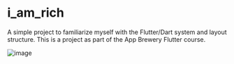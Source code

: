 # i_am_rich

A simple project to familiarize myself with the Flutter/Dart system and layout structure.
This is a project as part of the App Brewery Flutter course.

![image](https://user-images.githubusercontent.com/121698193/212554518-cde49a73-ba8a-400e-920c-ce431de21a9e.png)

